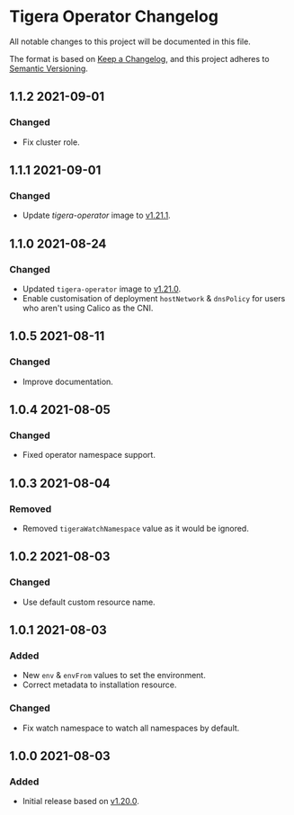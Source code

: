 # Tigera Operator Changelog

All notable changes to this project will be documented in this file.

The format is based on [Keep a Changelog](https://keepachangelog.com/en/1.0.0/),
and this project adheres to [Semantic Versioning](https://semver.org/spec/v2.0.0.html).

<!-- ## [UNRELEASED]
### Added
### Changed
### Deprecated
### Removed -->

## 1.1.2 2021-09-01

### Changed

- Fix cluster role.

## 1.1.1 2021-09-01

### Changed

- Update _tigera-operator_ image to [v1.21.1](https://github.com/tigera/operator/releases/tag/v1.21.1).

## 1.1.0 2021-08-24

### Changed

- Updated `tigera-operator` image to [v1.21.0](https://github.com/tigera/operator/releases/tag/v1.21.0).
- Enable customisation of deployment `hostNetwork` & `dnsPolicy` for users who aren't using Calico as the CNI.

## 1.0.5 2021-08-11

### Changed

- Improve documentation.

## 1.0.4 2021-08-05

### Changed

- Fixed operator namespace support.

## 1.0.3 2021-08-04

### Removed

- Removed `tigeraWatchNamespace` value as it would be ignored.

## 1.0.2 2021-08-03

### Changed

- Use default custom resource name.

## 1.0.1 2021-08-03

### Added

- New `env` & `envFrom` values to set the environment.
- Correct metadata to installation resource.

### Changed

- Fix watch namespace to watch all namespaces by default.

## 1.0.0 2021-08-03

### Added

- Initial release based on [v1.20.0](https://github.com/tigera/operator/releases/tag/v1.20.0).
